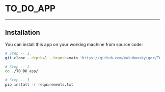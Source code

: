 # TO_DO_APP
___

## Installation

You can install this app on your working machine from source code:
```bash
# Step -- 1.
git clone --depth=1 --branch=main 'https://github.com/yakubovskyigor/TO_DO_app.git'

# Step -- 2.
cd ./TO_DO_app/

# Step -- 3.
pip install -r requirements.txt
